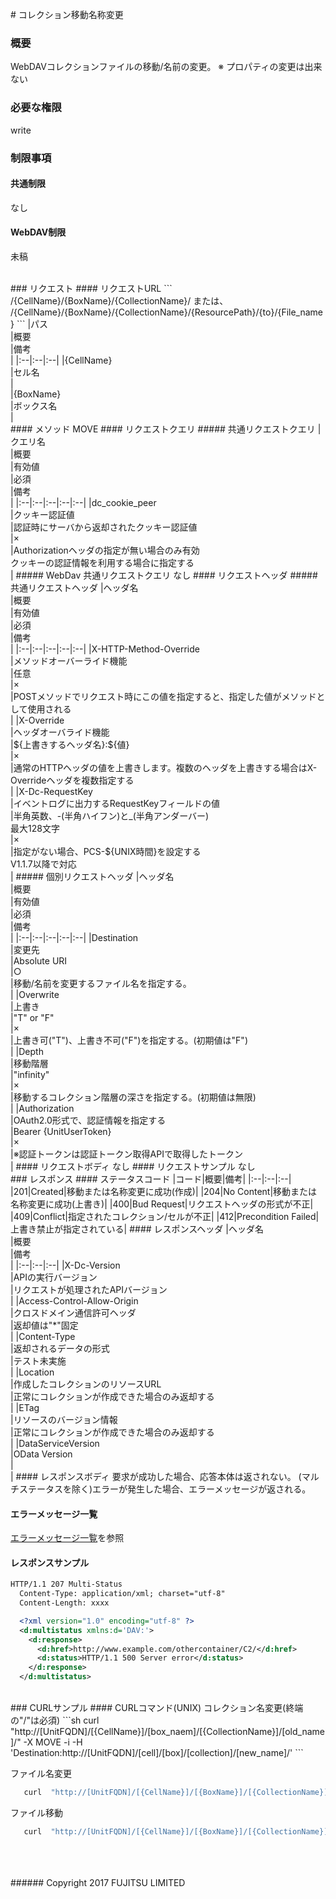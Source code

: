 ﻿﻿﻿# コレクション移動名称変更
### 概要
WebDAVコレクションファイルの移動/名前の変更。
※ プロパティの変更は出来ない
### 必要な権限
write
### 制限事項
#### 共通制限
なし
#### WebDAV制限
未稿

<br>
### リクエスト
#### リクエストURL
```
/{CellName}/{BoxName}/{CollectionName}/
または、
/{CellName}/{BoxName}/{CollectionName}/{ResourcePath}/{to}/{File_name}
```
|パス<br>|概要<br>|備考<br>|
|:--|:--|:--|
|{CellName}<br>|セル名<br>| <br>
|{BoxName}<br>|ボックス名<br>| <br>
#### メソッド
MOVE
#### リクエストクエリ
##### 共通リクエストクエリ
|クエリ名<br>|概要<br>|有効値<br>|必須<br>|備考<br>|
|:--|:--|:--|:--|:--|
|dc_cookie_peer<br>|クッキー認証値<br>|認証時にサーバから返却されたクッキー認証値<br>|×<br>|Authorizationヘッダの指定が無い場合のみ有効<br>クッキーの認証情報を利用する場合に指定する<br>|
##### WebDav 共通リクエストクエリ
なし
#### リクエストヘッダ
##### 共通リクエストヘッダ
|ヘッダ名<br>|概要<br>|有効値<br>|必須<br>|備考<br>|
|:--|:--|:--|:--|:--|
|X-HTTP-Method-Override<br>|メソッドオーバーライド機能<br>|任意<br>|×<br>|POSTメソッドでリクエスト時にこの値を指定すると、指定した値がメソッドとして使用される<br>|
|X-Override<br>|ヘッダオーバライド機能<br>|${上書きするヘッダ名}:${値}<br>|×<br>|通常のHTTPヘッダの値を上書きします。複数のヘッダを上書きする場合はX-Overrideヘッダを複数指定する<br>|
|X-Dc-RequestKey<br>|イベントログに出力するRequestKeyフィールドの値<br>|半角英数、-(半角ハイフン)と_(半角アンダーバー)<br>最大128文字<br>|×<br>|指定がない場合、PCS-${UNIX時間}を設定する<br>V1.1.7以降で対応<br>|
##### 個別リクエストヘッダ
|ヘッダ名<br>|概要<br>|有効値<br>|必須<br>|備考<br>|
|:--|:--|:--|:--|:--|
|Destination<br>|変更先<br>|Absolute URI<br>|○<br>|移動/名前を変更するファイル名を指定する。<br> |
|Overwrite<br>|上書き<br>|"T" or "F"<br>|×<br>|上書き可("T")、上書き不可("F")を指定する。(初期値は"F")<br>|
|Depth<br>|移動階層<br>|"infinity"<br>|×<br>|移動するコレクション階層の深さを指定する。(初期値は無限)<br>|
|Authorization<br>|OAuth2.0形式で、認証情報を指定する<br>|Bearer {UnitUserToken}<br>|×<br>|※認証トークンは認証トークン取得APIで取得したトークン<br>|
#### リクエストボディ
なし
#### リクエストサンプル
なし

<br>
### レスポンス
#### ステータスコード
|コード<bar>|概要<bar>|備考<bar>|
|:--|:--|:--|
|201<bar>|Created<bar>|移動または名称変更に成功(作成)<bar>|
|204<bar>|No Content<bar>|移動または名称変更に成功(上書き)<bar>|
|400<bar>|Bud Request<bar>|リクエストヘッダの形式が不正<bar>|
|409<bar>|Conflict<bar>|指定されたコレクション/セルが不正<bar>|
|412<bar>|Precondition Failed<bar>|上書き禁止が指定されている<bar>|
#### レスポンスヘッダ
|ヘッダ名<br>|概要<br>|備考<br>|
|:--|:--|:--|
|X-Dc-Version<br>|APIの実行バージョン<br>|リクエストが処理されたAPIバージョン<br>|
|Access-Control-Allow-Origin<br>|クロスドメイン通信許可ヘッダ<br>|返却値は"*"固定<br>|
|Content-Type<br>|返却されるデータの形式<br>|テスト未実施<br>|
|Location<br>|作成したコレクションのリソースURL<br>|正常にコレクションが作成できた場合のみ返却する<br>|
|ETag<br>|リソースのバージョン情報<br>|正常にコレクションが作成できた場合のみ返却する<br>|
|DataServiceVersion<br>|OData Version<br>|<br>|
#### レスポンスボディ
要求が成功した場合、応答本体は返されない。
(マルチステータスを除く)エラーが発生した場合、エラーメッセージが返される。

#### エラーメッセージ一覧
[エラーメッセージ一覧](198_エラーメッセージ一覧.html)を参照
#### レスポンスサンプル
```xml
HTTP/1.1 207 Multi-Status
  Content-Type: application/xml; charset="utf-8"
  Content-Length: xxxx

  <?xml version="1.0" encoding="utf-8" ?>
  <d:multistatus xmlns:d='DAV:'>
    <d:response>
      <d:href>http://www.example.com/othercontainer/C2/</d:href>
      <d:status>HTTP/1.1 500 Server error</d:status>
    </d:response>
  </d:multistatus>
```

<br>
### CURLサンプル
#### CURLコマンド(UNIX)
コレクション名変更(終端の"/"は必須)
```sh
   curl "http://[UnitFQDN]/[{CellName}]/[box_naem]/[{CollectionName}]/[old_name]/" -X MOVE -i -H 'Destination:http://[UnitFQDN]/[cell]/[box]/[collection]/[new_name]/'
```

ファイル名変更
```sh
   curl  "http://[UnitFQDN]/[{CellName}]/[{BoxName}]/[{CollectionName}]/[dir]/old.txt" -X MOVE -i -H 'Destination:http://[UnitFQDN]/[{CellName}]/[{BoxName}]/[{CollectionName}]/[dir]/new.txt'
```

ファイル移動
```sh
   curl  "http://[UnitFQDN]/[{CellName}]/[{BoxName}]/[{CollectionName}]/[from]/file.txt" -X MOVE -i -H 'Destination:http://[UnitFQDN]/[{CellName}]/[{BoxName}]/[{CollectionName}]/[to]/file.txt'
```
<br>
<br>
<br>
###### Copyright 2017    FUJITSU LIMITED
